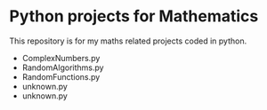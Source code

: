 Python projects for Mathematics
===============================
This repository is for my maths related projects coded in python.
</br>
- ComplexNumbers.py
- RandomAlgorithms.py
- RandomFunctions.py
- unknown.py
- unknown.py

